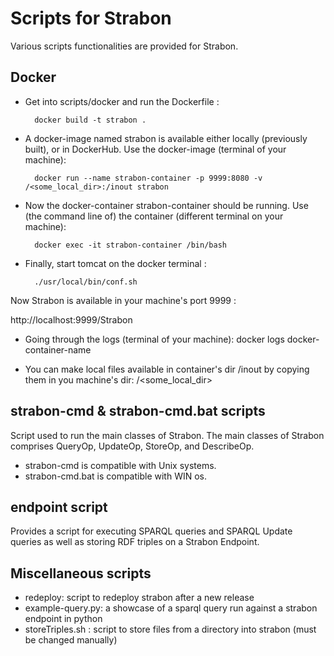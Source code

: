 # Scripts for Strabon

Various scripts functionalities are provided for Strabon.

## Docker

* Get into scripts/docker and run the Dockerfile :

        docker build -t strabon .
* A docker-image named strabon is available either locally (previously built), or in DockerHub. Use the docker-image (terminal of your machine): 

        docker run --name strabon-container -p 9999:8080 -v /<some_local_dir>:/inout strabon
* Now the docker-container strabon-container should be running. Use (the command line of) the container (different terminal on your machine): 

        docker exec -it strabon-container /bin/bash
* Finally, start tomcat on the docker terminal :
        
        ./usr/local/bin/conf.sh

Now Strabon is available in your machine's port 9999 :

http://localhost:9999/Strabon


* Going through the logs (terminal of your machine): docker logs docker-container-name
    
* You can make local files available in container's dir /inout by copying them in you machine's dir: /<some_local_dir>

## strabon-cmd & strabon-cmd.bat scripts

Script used to run the main classes of Strabon. The main classes of Strabon comprises QueryOp, UpdateOp, StoreOp, and  DescribeOp.

* strabon-cmd is compatible with Unix systems.
* strabon-cmd.bat is compatible with WIN os.

## endpoint script

Provides a script for executing SPARQL queries and SPARQL Update queries
as well as storing RDF triples on a Strabon Endpoint.

## Miscellaneous scripts

* redeploy: script to redeploy strabon after a new release
* example-query.py: a showcase of a sparql query run against a strabon endpoint in python
* storeTriples.sh : script to store files from a directory into strabon (must be changed manually)
